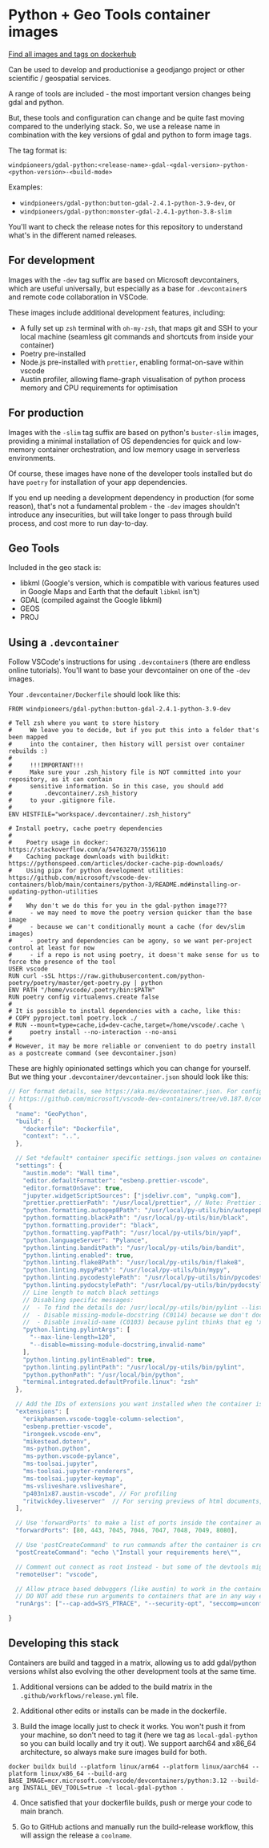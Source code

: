 # Python + Geo Tools container images

[Find all images and tags on dockerhub](https://hub.docker.com/r/windpioneers/gdal-python)

Can be used to develop and productionise a geodjango project or other scientific / geospatial services.

A range of tools are included - the most important version changes being gdal and python.

But, these tools and configuration can change and be quite fast moving compared to the underlying stack.
So, we use a release name in combination with the key versions of gdal and python to form image tags.

The tag format is:

```
windpioneers/gdal-python:<release-name>-gdal-<gdal-version>-python-<python-version>-<build-mode>
```

Examples:

- `windpioneers/gdal-python:button-gdal-2.4.1-python-3.9-dev`, or
- `windpioneers/gdal-python:monster-gdal-2.4.1-python-3.8-slim`

You'll want to check the release notes for this repository to understand what's in the different named releases.

## For development

Images with the `-dev` tag suffix are based on Microsoft devcontainers, which are useful universally, but especially as a base for `.devcontainer`s and remote code collaboration in VSCode.

These images include additional development features, including:

- A fully set up `zsh` terminal with `oh-my-zsh`, that maps git and SSH to your local machine (seamless git commands and shortcuts from inside your container)
- Poetry pre-installed
- Node.js pre-installed with `prettier`, enabling format-on-save within vscode
- Austin profiler, allowing flame-graph visualisation of python process memory and CPU requirements for optimisation

## For production

Images with the `-slim` tag suffix are based on python's `buster-slim` images, providing a minimal installation of OS dependencies for quick and low-memory container orchestration, and low memory usage in serverless environments.

Of course, these images have none of the developer tools installed but do have `poetry` for installation of your app dependencies.

If you end up needing a development dependency in production (for some reason), that's not a fundamental problem - the `-dev` images shouldn't introduce any insecurities, but will take longer to pass through build process, and cost more to run day-to-day.

## Geo Tools

Included in the geo stack is:

- libkml (Google's version, which is compatible with various features used in Google Maps and Earth that the default `libkml` isn't)
- GDAL (compiled against the Google libkml)
- GEOS
- PROJ

## Using a `.devcontainer`

Follow VSCode's instructions for using `.devcontainer`s (there are endless online tutorials). You'll want to base your devcontainer on one of the `-dev` images.

Your `.devcontainer/Dockerfile` should look like this:

```
FROM windpioneers/gdal-python:button-gdal-2.4.1-python-3.9-dev

# Tell zsh where you want to store history
#     We leave you to decide, but if you put this into a folder that's been mapped
#     into the container, then history will persist over container rebuilds :)
#
#     !!!IMPORTANT!!!
#     Make sure your .zsh_history file is NOT committed into your repository, as it can contain
#     sensitive information. So in this case, you should add
#         .devcontainer/.zsh_history
#     to your .gitignore file.
#
ENV HISTFILE="workspace/.devcontainer/.zsh_history"

# Install poetry, cache poetry dependencies
#
#    Poetry usage in docker: https://stackoverflow.com/a/54763270/3556110
#    Caching package downloads with buildkit: https://pythonspeed.com/articles/docker-cache-pip-downloads/
#    Using pipx for python development utilities: https://github.com/microsoft/vscode-dev-containers/blob/main/containers/python-3/README.md#installing-or-updating-python-utilities
#
#    Why don't we do this for you in the gdal-python image???
#     - we may need to move the poetry version quicker than the base image
#     - because we can't conditionally mount a cache (for dev/slim images)
#     - poetry and dependencies can be agony, so we want per-project control at least for now
#     - if a repo is not using poetry, it doesn't make sense for us to force the presence of the tool
USER vscode
RUN curl -sSL https://raw.githubusercontent.com/python-poetry/poetry/master/get-poetry.py | python
ENV PATH "/home/vscode/.poetry/bin:$PATH"
RUN poetry config virtualenvs.create false
#
# It is possible to install dependencies with a cache, like this:
# COPY pyproject.toml poetry.lock ./
# RUN --mount=type=cache,id=dev-cache,target=/home/vscode/.cache \
#     poetry install --no-interaction --no-ansi
#
# However, it may be more reliable or convenient to do poetry install as a postcreate command (see devcontainer.json)
```

These are highly opinionated settings which you can change for yourself. But we thing your `.devcontainer/devcontainer.json` should look like this:

```js
// For format details, see https://aka.ms/devcontainer.json. For config options, see the README at:
// https://github.com/microsoft/vscode-dev-containers/tree/v0.187.0/containers/python-3
{
  "name": "GeoPython",
  "build": {
    "dockerfile": "Dockerfile",
    "context": "..",
  },

  // Set *default* container specific settings.json values on container create.
  "settings": {
    "austin.mode": "Wall time",
    "editor.defaultFormatter": "esbenp.prettier-vscode",
    "editor.formatOnSave": true,
    "jupyter.widgetScriptSources": ["jsdelivr.com", "unpkg.com"],
    "prettier.prettierPath": "/usr/local/prettier", // Note: Prettier is installed (with its requisite installation of node to run it) already, and linked here
    "python.formatting.autopep8Path": "/usr/local/py-utils/bin/autopep8",
    "python.formatting.blackPath": "/usr/local/py-utils/bin/black",
    "python.formatting.provider": "black",
    "python.formatting.yapfPath": "/usr/local/py-utils/bin/yapf",
    "python.languageServer": "Pylance",
    "python.linting.banditPath": "/usr/local/py-utils/bin/bandit",
    "python.linting.enabled": true,
    "python.linting.flake8Path": "/usr/local/py-utils/bin/flake8",
    "python.linting.mypyPath": "/usr/local/py-utils/bin/mypy",
    "python.linting.pycodestylePath": "/usr/local/py-utils/bin/pycodestyle",
    "python.linting.pydocstylePath": "/usr/local/py-utils/bin/pydocstyle",
    // Line length to match black settings
    // Disabling specific messages:
    //  - To find the details do: /usr/local/py-utils/bin/pylint --list-msgs
    //  - Disable missing-module-docstring (C0114) because we don't document modules routinely, just their members
    //  - Disable invalid-name (C0103) because pylint thinks that eg 'x', 'df', 'np' are invalid due to their lengths
    "python.linting.pylintArgs": [
      "--max-line-length=120",
      "--disable=missing-module-docstring,invalid-name"
    ],
    "python.linting.pylintEnabled": true,
    "python.linting.pylintPath": "/usr/local/py-utils/bin/pylint",
    "python.pythonPath": "/usr/local/bin/python",
    "terminal.integrated.defaultProfile.linux": "zsh"
  },

  // Add the IDs of extensions you want installed when the container is created.
  "extensions": [
    "erikphansen.vscode-toggle-column-selection",
    "esbenp.prettier-vscode",
    "irongeek.vscode-env",
    "mikestead.dotenv",
    "ms-python.python",
    "ms-python.vscode-pylance",
    "ms-toolsai.jupyter",
    "ms-toolsai.jupyter-renderers",
    "ms-toolsai.jupyter-keymap",
    "ms-vsliveshare.vsliveshare",
    "p403n1x87.austin-vscode", // For profiling
    "ritwickdey.liveserver"  // For serving previews of html documents, e.g. those generated by sphinx
  ],

  // Use 'forwardPorts' to make a list of ports inside the container available locally.
  "forwardPorts": [80, 443, 7045, 7046, 7047, 7048, 7049, 8080],

  // Use 'postCreateCommand' to run commands after the container is created.
  "postCreateCommand": "echo \"Install your requirements here\"",

  // Comment out connect as root instead - but some of the devtools might stop working! More info: https://aka.ms/vscode-remote/containers/non-root.
  "remoteUser": "vscode",

  // Allow ptrace based debuggers (like austin) to work in the container
  // DO NOT add these run arguments to containers that are in any way exposed to external users or the internet
  "runArgs": ["--cap-add=SYS_PTRACE", "--security-opt", "seccomp=unconfined"]

}
```

## Developing this stack

Containers are build and tagged in a matrix, allowing us to add gdal/python versions whilst also evolving the other development tools at the same time.

1. Additional versions can be added to the build matrix in the `.github/workflows/release.yml` file.

2. Additional other edits or installs can be made in the dockerfile.

3. Build the image locally just to check it works. You won't push it from your machine, so don't need to tag it (here we tag as `local-gdal-python` so you can build locally and try it out). We support aarch64 and x86_64 architecture, so always make sure images build for both.

```
docker buildx build --platform linux/arm64 --platform linux/aarch64 --platform linux/x86_64 --build-arg BASE_IMAGE=mcr.microsoft.com/vscode/devcontainers/python:3.12 --build-arg INSTALL_DEV_TOOLS=true -t local-gdal-python .
```

4. Once satisfied that your dockerfile builds, push or merge your code to main branch.

5. Go to GitHub actions and manually run the build-release workflow, this will assign the release a `coolname`.

